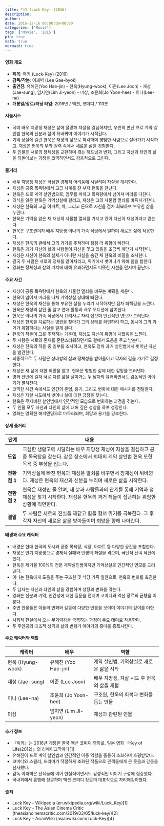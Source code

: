 ```yaml
---
title: 럭키 (Luck-Key) (2016)
description: 
author: 
date: 2016-12-16 00:00:00+00:00
categories: ['Movie']
tags: ['Movie', '2015']
pin: true
math: true
mermaid: true
---
```

#### 영화 개요

- **제목**: 럭키 (Luck-Key) (2016)  
- **감독/각본**: 이괘벽 (Lee Gae-byok)  
- **출연진**: 유해진(Yoo Hae-jin) - 현욱(Hyung-wook), 이준(Lee Joon) - 재성(Jae-sung), 임지연(Lim Ji-yeon) - 미상, 조윤희(Jo Yoon-hee) - 이나(Lee-na)  
- **개봉일/장르/러닝 타임**: 2016년 / 액션, 코미디 / 113분  

#### 시놉시스

- 곡예 배우 지망생 재성은 삶에 절망해 자살을 결심하지만, 우연히 만난 프로 계약 살인범 현욱의 신분과 삶이 뒤바뀌며 이야기가 시작된다.  
- 기억 상실에 걸린 현욱은 재성의 삶으로 착각하며 평범한 사람으로 살아가기 시작하고, 재성은 현욱의 부와 권력 속에서 새로운 삶을 경험한다.  
- 두 인물은 서로의 정체성을 교환하며 겪는 해프닝과 변화, 그리고 자신과 타인의 삶을 되돌아보는 과정을 코믹하면서도 감동적으로 그린다.  

#### 줄거리

- 배우 지망생 재성은 극심한 경제적 어려움에 시달리며 자살을 계획한다.  
- 재성은 공중 목욕탕에서 고급 시계를 찬 부자 현욱을 만난다.  
- 현욱은 프로 계약 살인범으로, 임무를 마치고 목욕탕에서 넘어져 머리를 다친다.  
- 의식을 잃은 현욱은 기억상실에 걸리고, 재성은 그의 사물함 열쇠를 바꿔치기한다.  
- 재성은 현욱의 고급 아파트, 차, 그리고 돈으로 자신을 점차 회복하며 부유한 삶을 누린다.  
- 현욱은 기억을 잃은 채 재성의 사물함 열쇠를 가지고 있어 자신이 재성이라고 믿는다.  
- 현욱은 구조원이자 배우 지망생 이나의 가족 식당에서 일하며 새로운 삶에 적응한다.  
- 재성은 현욱의 곁에서 그의 과거를 추적하며 점점 더 위험에 빠진다.  
- 현욱은 과거 자신의 삶과 사람들이 자신을 쫓고 있음을 조금씩 깨닫기 시작한다.  
- 재성은 자신이 현욱의 실체가 아니란 사실을 숨긴 채 현욱의 비밀을 조사한다.  
- 결국 두 사람은 서로의 정체를 알아차리고, 위기에서 벗어나기 위해 힘을 합친다.  
- 영화는 정체성과 삶의 가치에 대해 유쾌하면서도 따뜻한 시선을 던지며 끝난다.  

#### 주요 사건

- 재성이 공중 목욕탕에서 현욱의 사물함 열쇠를 바꾸는 계획을 세운다.  
- 현욱이 넘어져 머리를 다쳐 기억상실 상태에 빠진다.  
- 재성은 현욱의 재산을 통해 부유한 삶을 누리기 시작하지만 점차 죄책감을 느낀다.  
- 현욱은 재성의 삶인 줄 알고 연애 활동과 배우 오디션에 참여한다.  
- 현욱은 이나의 가족 식당에서 요리사로 자리 잡으며 인간적인 면모가 드러난다.  
- 재성은 현욱을 치료하는 병원을 찾아가 그의 상태를 확인하려 하고, 동시에 그의 과거가 위험하다는 사실을 알게 된다.  
- 현욱의 적들이 그를 추적하는 가운데, 재성도 자신이 위험에 처했음을 느낀다.  
- 두 사람은 서로의 존재를 혼란스러워하면서도 곁에서 도움을 주고 받는다.  
- 재성은 현욱의 적들 중 일부를 조사하고, 현욱도 점차 과거 살인범에서 벗어난 자신을 발견한다.  
- 최종적으로 두 사람은 상대방의 삶과 정체성을 받아들이고 각자의 길을 가기로 결정한다.  
- 재성은 새 삶에 대한 희망을 얻고, 현욱은 평범한 삶에 대한 갈망을 드러낸다.  
- 영화 전반에 걸쳐 서로 다른 삶을 살아가는 두 남자의 유쾌하면서도 감동적인 이야기가 펼쳐진다.  
- 코믹한 사건 속에서도 인간의 존엄, 용기, 그리고 변화에 대한 메시지를 전달한다.  
- 재성은 자살 시도에서 벗어나 삶에 대한 긍정을 찾는다.  
- 현욱은 무자비한 살인범에서 인간적인 모습으로 변화하는 과정을 겪는다.  
- 두 인물 모두 자신과 타인의 삶에 대해 깊은 성찰을 하며 성장한다.  
- 영화는 명확한 해피엔딩으로 마무리되며, 희망과 용기를 강조한다.  

#### 상세 줄거리

| **단계** | **내용** |
|----------|----------|
| **도입** | 극심한 생활고에 시달리는 배우 지망생 재성이 자살을 결심하고 공중 목욕탕을 찾는다. 같은 장소에서 희대의 계약 살인범 현욱 또한 목욕 중 부상을 입는다. |
| **전환점 1** | 기억상실에 빠진 현욱과 재성은 열쇠를 바꾸면서 정체성이 뒤바뀐다. 재성은 현욱의 재산과 신분을 누리며 새로운 삶을 시작한다. |
| **전환점 2** | 현욱은 재성인 줄 알며, 새 삶과 사람들과의 관계를 통해 기억과 정체성을 찾기 시작한다. 재성은 현욱의 과거 적들이 접근하는 위험한 상황에 직면한다. |
| **결말** | 두 사람은 서로의 진실을 깨닫고 힘을 합쳐 위기를 극복한다. 그 후 각자 자신의 새로운 삶을 받아들이며 희망을 향해 나아간다. |

#### 배경과 주요 캐릭터

- 배경은 현대 한국의 도시와 공중 목욕탕, 식당, 아파트 등 다양한 공간을 포함한다.  
- 재성은 연기 지망생으로 경제적 실패와 인생의 좌절을 겪으며, 극단적 선택 직전에 있다.  
- 현욱은 제거율 100%의 전문 계약살인범이지만 기억상실로 인간적인 면모를 드러낸다.  
- 이나는 현욱에게 도움을 주는 구조원 및 식당 가족 일원으로, 현욱의 변화를 촉진한다.  
- 두 남자는 자신과 타인의 삶을 경험하며 성장과 변화를 겪는다.  
- 영화는 신분과 기억, 인간성에 대한 질문을 던지며 코미디와 액션 장르의 균형을 이룬다.  
- 주변 인물들은 이들의 변화와 갈등에 다양한 반응을 보이며 이야기의 깊이를 더한다.  
- 사회적 현실에서 오는 무기력감을 극복하는 과정이 주요 테마로 작용한다.  
- 두 주인공의 대조적 성격과 삶의 변화가 이야기의 흥미를 증폭시킨다.  

#### 주요 캐릭터와 역할

| **캐릭터** | **배우** | **역할** |
|------------|----------|----------|
| 현욱 (Hyung-wook) | 유해진 (Yoo Hae-jin) | 계약 살인범, 기억상실로 새로운 삶을 시작 |
| 재성 (Jae-sung) | 이준 (Lee Joon) | 배우 지망생, 자살 시도 후 현욱의 삶을 체험 |
| 이나 (Lee-na) | 조윤희 (Jo Yoon-hee) | 구조원, 현욱의 회복과 변화를 돕는 인물 |
| 미상 | 임지연 (Lim Ji-yeon) | 재성과 관련된 인물 |

#### 추가 정보

- 『럭키』는 2016년 개봉한 한국 액션 코미디 영화로, 일본 영화 『Key of Life(2012)』의 리메이크작이다[1].  
- 유해진이 프로 계약 살인범과 인간적인 이중 역할을 훌륭히 소화하며 호평받았다.  
- 코미디와 스릴러, 드라마가 적절하게 조화된 작품으로 관객들에게 큰 웃음과 감동을 선사했다.  
- 감독 이괘벽은 전작들에 이어 현실적이면서도 감성적인 이야기 구성에 집중했다.  
- 국내외에서 흥행에 성공하며 액션 코미디 장르의 대표작으로 자리매김하였다.  

#### 출처

- Luck Key - Wikipedia (en.wikipedia.org/wiki/Luck_Key)[1]  
- Luck Key - The Asian Cinema Critic (theasiancinemacritic.com/2019/03/05/luck-key/)[2]  
- Luck Key - AsianWiki (asianwiki.com/Luck-Key)[4]

